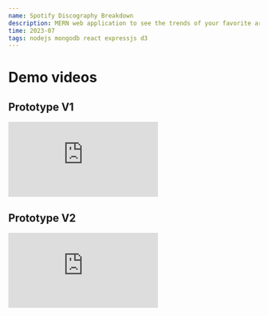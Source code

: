 ```yaml
---
name: Spotify Discography Breakdown
description: MERN web application to see the trends of your favorite artist's songs using Spotify analysis features
time: 2023-07
tags: nodejs mongodb react expressjs d3
---
```


# Demo videos

## Prototype V1
<iframe src="https://www.youtube.com/embed/PJYTOhqbBuM?si=87K3nGgVt0mbZpzg" title="YouTube video player" frameborder="0" allow="accelerometer; autoplay; clipboard-write; encrypted-media; gyroscope; picture-in-picture; web-share" allowfullscreen></iframe>

## Prototype V2
<iframe src="https://www.youtube.com/embed/GxgNngQrhXI?si=Ntf4jHq5O2glGJ9e" title="YouTube video player" frameborder="0" allow="accelerometer; autoplay; clipboard-write; encrypted-media; gyroscope; picture-in-picture; web-share" allowfullscreen></iframe>